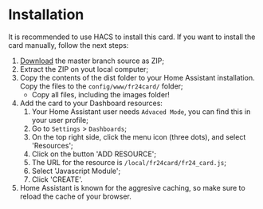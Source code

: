 # Installation

It is recommended to use HACS to install this card. If you want to install the card manually, follow the next steps:

1. [Download](https://github.com/fratsloos/fr24_card/archive/refs/heads/master.zip) the master branch source as ZIP;
2. Extract the ZIP on yout local computer;
3. Copy the contents of the dist folder to your Home Assistant installation. Copy the files to the `config/www/fr24card/` folder;
   - Copy all files, including the images folder!
4. Add the card to your Dashboard resources:
   1. Your Home Assistant user needs `Advaced Mode`, you can find this in your user profile;
   2. Go to `Settings` > `Dashboards`;
   3. On the top right side, click the menu icon (three dots), and select 'Resources';
   4. Click on the button 'ADD RESOURCE';
   5. The URL for the resource is `/local/fr24card/fr24_card.js`;
   6. Select 'Javascript Module';
   7. Click 'CREATE'.
5. Home Assistant is known for the aggresive caching, so make sure to reload the cache of your browser.

